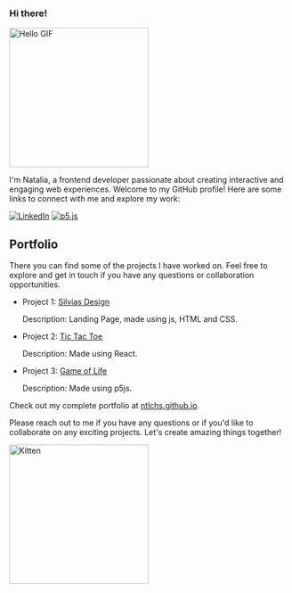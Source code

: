 ### Hi there!

  <img src="https://i.giphy.com/media/C6dOohpMt6PjcBVOgw/giphy.webp" alt="Hello GIF" width="250" />


I'm Natalia, a frontend developer passionate about creating interactive and engaging web experiences. Welcome to my GitHub profile! Here are some links to connect with me and explore my work:

[![LinkedIn](https://img.shields.io/badge/linkedin-%230077B5.svg?style=for-the-badge&logo=linkedin&logoColor=white)](https://www.linkedin.com/in/nataliachies/)
[![p5.js](https://img.shields.io/badge/p5.js-ED225D?style=for-the-badge&logo=p5.js&logoColor=FFFFFF)](https://openprocessing.org/user/210757)

## Portfolio

There you can find some of the projects I have worked on. Feel free to explore and get in touch if you have any questions or collaboration opportunities.

- Project 1: [Silvias Design](https://silviasdesign.com/)
  
  Description: Landing Page, made using js, HTML and CSS.

- Project 2: [Tic Tac Toe](https://ntlchs.github.io/project2)
  
  Description: Made using React.

- Project 3: [Game of Life](https://ntlchs.github.io/gameoflife/)
  
  Description: Made using p5js.


Check out my complete portfolio at [ntlchs.github.io](https://ntlchs.github.io).

Please reach out to me if you have any questions or if you'd like to collaborate on any exciting projects. Let's create amazing things together! 


  <img src="https://media.tenor.com/3HrcAdrKXigAAAAM/cute-kawaii.gif" alt="Kitten" width="250px" />

